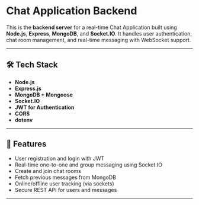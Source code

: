 # Chat Application Backend

This is the **backend server** for a real-time Chat Application built using **Node.js**, **Express**, **MongoDB**, and **Socket.IO**. It handles user authentication, chat room management, and real-time messaging with WebSocket support.

---

## 🛠 Tech Stack

- **Node.js**
- **Express.js**
- **MongoDB + Mongoose**
- **Socket.IO**
- **JWT for Authentication**
- **CORS**
- **dotenv**

---

## 🚀 Features

- User registration and login with JWT
- Real-time one-to-one and group messaging using Socket.IO
- Create and join chat rooms
- Fetch previous messages from MongoDB
- Online/offline user tracking (via sockets)
- Secure REST API for users and messages

---


